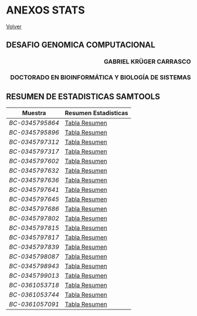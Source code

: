 # ANEXOS STATS
[Volver](../DESAFIO%20GENOMICA%20COMPUTACIONAL.html)
## DESAFIO GENOMICA COMPUTACIONAL ##
<div style="text-align: right">

### GABRIEL KRÜGER CARRASCO ###
### DOCTORADO EN BIOINFORMÁTICA Y BIOLOGÍA DE SISTEMAS ###

</div>

## RESUMEN DE ESTADISTICAS SAMTOOLS ##

 **Muestra**   |  **Resumen Estadisticas**  |  
---------------|----------------------------|
*BC-0345795864*| [Tabla Resumen](resumenes_samtools/BC-0345795864.html)            
*BC-0345795896*| [Tabla Resumen](resumenes_samtools/BC-0345795896.html)            
*BC-0345797312*| [Tabla Resumen](resumenes_samtools/BC-0345797312.html)            
*BC-0345797317*| [Tabla Resumen](resumenes_samtools/BC-0345797317.html)            
*BC-0345797602*| [Tabla Resumen](resumenes_samtools/BC-0345797602.html)            
*BC-0345797632*| [Tabla Resumen](resumenes_samtools/BC-0345797632.html)            
*BC-0345797636*| [Tabla Resumen](resumenes_samtools/BC-0345797636.html)            
*BC-0345797641*| [Tabla Resumen](resumenes_samtools/BC-0345797641.html)            
*BC-0345797645*| [Tabla Resumen](resumenes_samtools/BC-0345797645.html)            
*BC-0345797686*| [Tabla Resumen](resumenes_samtools/BC-0345797686.html)            
*BC-0345797802*| [Tabla Resumen](resumenes_samtools/BC-0345797802.html)            
*BC-0345797815*| [Tabla Resumen](resumenes_samtools/BC-0345797815.html)            
*BC-0345797817*| [Tabla Resumen](resumenes_samtools/BC-0345797817.html)            
*BC-0345797839*| [Tabla Resumen](resumenes_samtools/BC-0345797839.html)            
*BC-0345798087*| [Tabla Resumen](resumenes_samtools/BC-0345798087.html)            
*BC-0345798943*| [Tabla Resumen](resumenes_samtools/BC-0345798943.html)            
*BC-0345799013*| [Tabla Resumen](resumenes_samtools/BC-0345799013.html)            
*BC-0361053718*| [Tabla Resumen](resumenes_samtools/BC-0361053718.html)            
*BC-0361053744*| [Tabla Resumen](resumenes_samtools/BC-0361053744.html)            
*BC-0361057091*| [Tabla Resumen](resumenes_samtools/BC-0361057091.html)            
